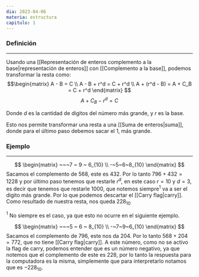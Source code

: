 ```yaml
---
dia: 2023-04-06
materia: estructura
capitulo: 1
---
```

### Definición
---
Usando una [[Representación de enteros complemento a la base|representación de enteros]] con [[Complemento a la base]], podemos transformar la resta como:
$$\begin{matrix} 
	A - B = C \\
	A - B + r^d = C + r^d \\
	A + (r^d - B) = A + C_B = C + r^d 
\end{matrix} $$ $$ 	A + C_B - r^d = C $$

Donde $d$ es la cantidad de digitos del número más grande, y $r$ es la base.

Esto nos permite transformar una resta a una [[Suma de enteros|suma]], donde para el último paso debemos sacar el 1, más grande.

### Ejemplo
---
$$ \begin{matrix} 
	~~~7 ~ 9 ~ 6_{10} \\
	-~5~6~8_{10}
\end{matrix} $$
Sacamos el complemento de $568$, este es $432$. Por lo tanto $796 + 432 = 1228$ y por último paso tenemos que restarle $r^d$, en este caso $r = 10$ y $d = 3$, es decir que tenemos que restarle $1000$, que notemos siempre$^1$ va a ser el digito más grande. Por lo que podemos descartar el [[Carry flag|carry]]. Como resultado de nuestra resta, nos queda $228_{10}$

$^1$ No siempre es el caso, ya que esto no ocurre en el siguiente ejemplo.

$$  \begin{matrix} 
	~~~5 ~ 6 ~ 8_{10} \\
	-~7~9~6_{10}
\end{matrix} $$
Sacamos el complemento de $796$, este nos da $204$. Por lo tanto $568 + 204 = 772$, que no tiene [[Carry flag|carry]]. A este número, como no se activo la flag de carry, podemos entender que es un número negativo, ya que notemos que el complemento de este es $228$, por lo tanto la respuesta para la computadora es la misma, simplemente que para interpretarlo notamos que es $-228_10$.
